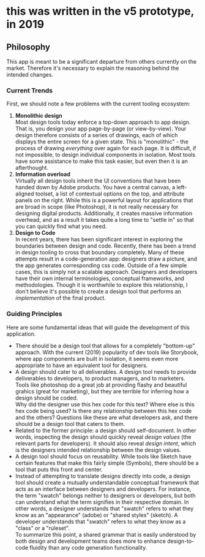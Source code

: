 
# this was written in the v5 prototype, in 2019

## Philosophy

This app is meant to be a significant departure from others currently on the market. Therefore it's necessary to explain the reasoning behind the intended changes.

### Current Trends

First, we should note a few problems with the current tooling ecosystem:

1. **Monolithic design**  
    Most design tools today enforce a top-down approach to app design. That is, you design your app page-by-page (or view-by-view). Your design therefore consists of a series of drawings, each of which displays the entire screen for a given state. This is "monolithic" - the process of drawing *everything* over again for each page. It is difficult, if not impossible, to design individual components in isolation. Most tools have some assistance to make this task easier, but even then it is an afterthought.
2. **Information overload**  
    Virtually all design tools inherit the UI conventions that have been handed down by Adobe products. You have a central canvas, a left-aligned toolset, a list of contextual options on the top, and attribute panels on the right. While this is a powerful layout for applications that are broad in scope (like Photoshop), it is not really necessary for designing digital products. Additionally, it creates massive information overhead, and as a result it takes quite a long time to "settle in" so that you can quickly find what you need.
3. **Design to Code**  
    In recent years, there has been significant interest in exploring the boundaries between design and code. Recently, there has been a trend in design tooling to cross that boundary completely. Many of these attempts result in a code-generation app: designers draw a picture, and the app generates corresponding css code. Outside of a few simple cases, this is simply not a scalable approach. Designers and developers have their own internal terminologies, conceptual frameworks, and methodologies. Though it is worthwhile to explore this relationship, I don't believe it's possible to create a design tool that performs an *implementation* of the final product.

### Guiding Principles

Here are some fundamental ideas that will guide the development of this application.

- There should be a design tool that allows for a completely "bottom-up" approach. With the current (2019) popularity of dev tools like Storybook, where app components are built in isolation, it seems even more appropriate to have an equivalent tool for designers.
- A design should cater to all deliverables. A design tool needs to provide deliverables to developers, to product managers, and to marketers. Tools like photoshop do a great job at providing flashy and beautiful grahics (great for marketing), but they are terrible for inferring how a design should be coded.  
Why did the designer use this hex code for this text? Where else is this hex code being used? Is there any relationship between this hex code and the others? Questions like these are what developers ask, and there should be a design tool that caters to them.
- Related to the former principle: a design should self-document. In other words, inspecting the design should quickly reveal *design values* (the relevant parts for developers). It should also reveal *design intent*, which is the designers intended relationship between the design values.
- A design tool should focus on reusability. While tools like Sketch have certain features that make this fairly simple (Symbols), there should be a tool that puts this front and center.
- Instead of attempting to translate designs directly into code, a design tool should create a mutually understandable conceptual framework that acts as an interface between designers and developers. For instance, the term "swatch" belongs neither to designers or developers, but both can understand what the term signifies in their respective domain. In other words, a designer understands that "swatch" refers to what they know as an "appearance" (adobe) or "shared styles" (sketch). A developer understands that "swatch" refers to what they know as a "class" or a "ruleset".  
To summarize this point, a shared grammar that is easily understood by both design and development teams does more to enhance design-to-code fluidity than any code generation functionality.
